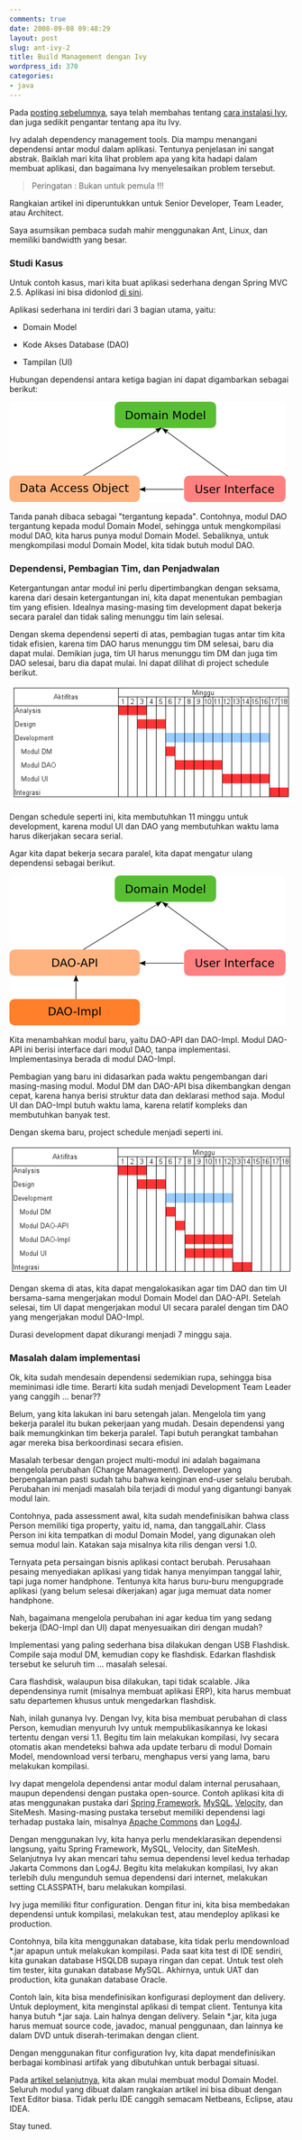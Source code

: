 ```yaml
---
comments: true
date: 2008-09-08 09:48:29
layout: post
slug: ant-ivy-2
title: Build Management dengan Ivy
wordpress_id: 370
categories:
- java
---
```


Pada [posting sebelumnya](http://endy.artivisi.com/blog/java/ant-ivy-1), saya telah membahas tentang [cara instalasi Ivy](http://endy.artivisi.com/blog/java/ant-ivy-1), dan juga sedikit pengantar tentang apa itu Ivy. 

Ivy adalah dependency management tools. Dia mampu menangani dependensi antar modul dalam aplikasi. Tentunya penjelasan ini sangat abstrak. Baiklah mari kita lihat problem apa yang kita hadapi dalam membuat aplikasi, dan bagaimana Ivy menyelesaikan problem tersebut. 



> Peringatan : Bukan untuk pemula !!!  

Rangkaian artikel ini diperuntukkan untuk Senior Developer, Team Leader, atau Architect.   

Saya asumsikan pembaca sudah mahir menggunakan Ant, Linux, dan memiliki bandwidth yang besar.  








### Studi Kasus



Untuk contoh kasus, mari kita buat aplikasi sederhana dengan Spring MVC 2.5. Aplikasi ini bisa didonlod [di sini](http://code.google.com/p/hello-spring-25). 

Aplikasi sederhana ini terdiri dari 3 bagian utama, yaitu: 



	
  * Domain Model

	
  * Kode Akses Database (DAO)

	
  * Tampilan (UI)



Hubungan dependensi antara ketiga bagian ini dapat digambarkan sebagai berikut: 

![ ](/images/uploads/2008/09/dep-before.png)

Tanda panah dibaca sebagai "tergantung kepada". Contohnya, modul DAO tergantung kepada modul Domain Model, sehingga untuk mengkompilasi modul DAO, kita harus punya modul Domain Model. Sebaliknya, untuk mengkompilasi modul Domain Model, kita tidak butuh modul DAO. 



### Dependensi, Pembagian Tim, dan Penjadwalan



Ketergantungan antar modul ini perlu dipertimbangkan dengan seksama, karena dari desain ketergantungan ini, kita dapat menentukan pembagian tim yang efisien. Idealnya masing-masing tim development dapat bekerja secara paralel dan tidak saling menunggu tim lain selesai. 

Dengan skema dependensi seperti di atas, pembagian tugas antar tim kita tidak efisien, karena tim DAO harus menunggu tim DM selesai, baru dia dapat mulai. Demikian juga, tim UI harus menunggu tim DM dan juga tim DAO selesai, baru dia dapat mulai. Ini dapat dilihat di project schedule berikut.

![ ](/images/uploads/2008/09/sch-before.png)

Dengan schedule seperti ini, kita membutuhkan 11 minggu untuk development, karena modul UI dan DAO yang membutuhkan waktu lama harus dikerjakan secara serial.

Agar kita dapat bekerja secara paralel, kita dapat mengatur ulang dependensi sebagai berikut. 

![ ](/images/uploads/2008/09/dep-after.png)

Kita menambahkan modul baru, yaitu DAO-API dan DAO-Impl. Modul DAO-API ini berisi interface dari modul DAO, tanpa implementasi. Implementasinya berada di modul DAO-Impl.

Pembagian yang baru ini didasarkan pada waktu pengembangan dari masing-masing modul. Modul DM dan DAO-API bisa dikembangkan dengan cepat, karena hanya berisi struktur data dan deklarasi method saja. Modul UI dan DAO-Impl butuh waktu lama, karena relatif kompleks dan membutuhkan banyak test. 

Dengan skema baru, project schedule menjadi seperti ini. 

![ ](/images/uploads/2008/09/sch-after.png)

Dengan skema di atas, kita dapat mengalokasikan agar tim DAO dan tim UI bersama-sama mengerjakan modul Domain Model dan DAO-API. Setelah selesai, tim UI dapat mengerjakan modul UI secara paralel dengan tim DAO yang mengerjakan modul DAO-Impl. 

Durasi development dapat dikurangi menjadi 7 minggu saja.



### Masalah dalam implementasi



Ok, kita sudah mendesain dependensi sedemikian rupa, sehingga bisa meminimasi idle time. Berarti kita sudah menjadi Development Team Leader yang canggih ... benar??

Belum, yang kita lakukan ini baru setengah jalan. Mengelola tim yang bekerja paralel itu bukan pekerjaan yang mudah. Desain dependensi yang baik memungkinkan tim bekerja paralel. Tapi butuh perangkat tambahan agar mereka bisa berkoordinasi secara efisien. 

Masalah terbesar dengan project multi-modul ini adalah bagaimana mengelola perubahan (Change Management). Developer yang berpengalaman pasti sudah tahu bahwa keinginan end-user selalu berubah. Perubahan ini menjadi masalah bila terjadi di modul yang digantungi banyak modul lain. 

Contohnya, pada assessment awal, kita sudah mendefinisikan bahwa class Person memiliki tiga property, yaitu id, nama, dan tanggalLahir. Class Person ini kita tempatkan di modul Domain Model, yang digunakan oleh semua modul lain. Katakan saja misalnya kita rilis dengan versi 1.0. 

Ternyata peta persaingan bisnis aplikasi contact berubah. Perusahaan pesaing menyediakan aplikasi yang tidak hanya menyimpan tanggal lahir, tapi juga nomer handphone. Tentunya kita harus buru-buru mengupgrade aplikasi (yang belum selesai dikerjakan) agar juga memuat data nomer handphone. 

Nah, bagaimana mengelola perubahan ini agar kedua tim yang sedang bekerja (DAO-Impl dan UI) dapat menyesuaikan diri dengan mudah?

Implementasi yang paling sederhana bisa dilakukan dengan USB Flashdisk. Compile saja modul DM, kemudian copy ke flashdisk. Edarkan flashdisk tersebut ke seluruh tim ... masalah selesai. 

Cara flashdisk, walaupun bisa dilakukan, tapi tidak scalable. Jika dependensinya rumit (misalnya membuat aplikasi ERP), kita harus membuat satu departemen khusus untuk mengedarkan flashdisk.

Nah, inilah gunanya Ivy. Dengan Ivy, kita bisa membuat perubahan di class Person, kemudian menyuruh Ivy untuk mempublikasikannya ke lokasi tertentu dengan versi 1.1. Begitu tim lain melakukan kompilasi, Ivy secara otomatis akan mendeteksi bahwa ada update terbaru di modul Domain Model, mendownload versi terbaru, menghapus versi yang lama, baru melakukan kompilasi.

Ivy dapat mengelola dependensi antar modul dalam internal perusahaan, maupun dependensi dengan pustaka open-source. Contoh aplikasi kita di atas menggunakan pustaka dari [Spring Framework](http://www.springframework.org), [MySQL](http://www.mysql.org), [Velocity](http://velocity.apache.org), dan SiteMesh. Masing-masing pustaka tersebut memiliki dependensi lagi terhadap pustaka lain, misalnya [Apache Commons](http://commons.apache.org) dan [Log4J](http://logging.apache.org/log4j).

Dengan menggunakan Ivy, kita hanya perlu mendeklarasikan dependensi langsung, yaitu Spring Framework, MySQL, Velocity, dan SiteMesh. Selanjutnya Ivy akan mencari tahu semua dependensi level kedua terhadap Jakarta Commons dan Log4J. Begitu kita melakukan kompilasi, Ivy akan terlebih dulu mengunduh semua dependensi dari internet, melakukan setting CLASSPATH, baru melakukan kompilasi. 

Ivy juga memiliki fitur configuration. Dengan fitur ini, kita bisa membedakan dependensi untuk kompilasi, melakukan test, atau mendeploy aplikasi ke production. 

Contohnya, bila kita menggunakan database, kita tidak perlu mendownload *.jar apapun untuk melakukan kompilasi. Pada saat kita test di IDE sendiri, kita gunakan database HSQLDB supaya ringan dan cepat. Untuk test oleh tim tester, kita gunakan database MySQL. Akhirnya, untuk UAT dan production, kita gunakan database Oracle. 

Contoh lain, kita bisa mendefinisikan konfigurasi deployment dan delivery. Untuk deployment, kita menginstal aplikasi di tempat client. Tentunya kita hanya butuh *.jar saja. Lain halnya dengan delivery. Selain *.jar, kita juga harus memuat source code, javadoc, manual penggunaan, dan lainnya ke dalam DVD untuk diserah-terimakan dengan client. 

Dengan menggunakan fitur configuration Ivy, kita dapat mendefinisikan berbagai kombinasi artifak yang dibutuhkan untuk berbagai situasi.

Pada [artikel selanjutnya](http://endy.artivisi.com/blog/java/ant-ivy-3/), kita akan mulai membuat modul Domain Model. Seluruh modul yang dibuat dalam rangkaian artikel ini bisa dibuat dengan Text Editor biasa. Tidak perlu IDE canggih semacam Netbeans, Eclipse, atau IDEA. 

Stay tuned.
